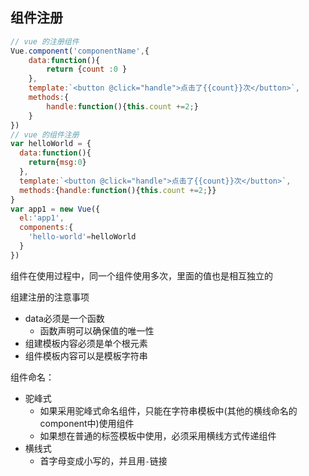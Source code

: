 ##  组件注册

```js
// vue 的注册组件
Vue.component('componentName',{
    data:function(){
        return {count :0 }
    },
    template:`<button @click="handle">点击了{{count}}次</button>`,
    methods:{
        handle:function(){this.count +=2;}
    }
})
// vue 的组件注册
var helloWorld = {
  data:function(){
    return{msg:0}
  },
  template:`<button @click="handle">点击了{{count}}次</button>`,
  methods:{handle:function(){this.count +=2;}}
}
var app1 = new Vue({
  el:'app1',
  components:{
    'hello-world'=helloWorld
  }
})

```

组件在使用过程中，同一个组件使用多次，里面的值也是相互独立的

组建注册的注意事项

- data必须是一个函数
  - 函数声明可以确保值的唯一性
- 组建模板内容必须是单个根元素
- 组件模板内容可以是模板字符串

组件命名：

- 驼峰式
  - 如果采用驼峰式命名组件，只能在字符串模板中(其他的横线命名的component中)使用组件
  - 如果想在普通的标签模板中使用，必须采用横线方式传递组件
- 横线式
  - 首字母变成小写的，并且用`-`链接